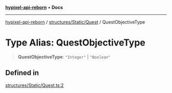 [**hypixel-api-reborn**](../../../../README.md) • **Docs**

***

[hypixel-api-reborn](../../../../modules.md) / [structures/Static/Quest](../README.md) / QuestObjectiveType

# Type Alias: QuestObjectiveType

> **QuestObjectiveType**: `"Integer"` \| `"Boolean"`

## Defined in

[structures/Static/Quest.ts:2](https://github.com/Kathund/REBORN-docs-TEST/blob/226e7f6a62bb6bca87ef0828ac84e9098d59f860/src/structures/Static/Quest.ts#L2)
